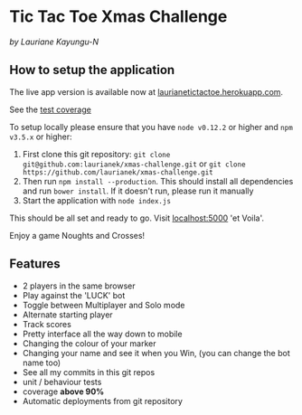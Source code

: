# Tic Tac Toe Xmas Challenge
*by Lauriane Kayungu-N*

## How to setup the application
The live app version is available now at [laurianetictactoe.herokuapp.com](http://laurianetictactoe.herokuapp.com).

See the [test coverage](http://laurianetictactoe.herokuapp.com/coverage)

To setup locally please ensure that you have `node v0.12.2` or higher and `npm v3.5.x` or higher:

1. First clone this git repository: `git clone git@github.com:laurianek/xmas-challenge.git` or `git clone https://github.com/laurianek/xmas-challenge.git`
2. Then run `npm install --production`. This should install all dependencies and run `bower install`. If it doesn't run, please run it manually
3. Start the application with `node index.js`

This should be all set and ready to go. 
Visit [localhost:5000](http://localhost:5000) 'et Voila'.

Enjoy a game Noughts and Crosses!

## Features
- 2 players in the same browser
- Play against the 'LUCK' bot
- Toggle between Multiplayer and Solo mode
- Alternate starting player
- Track scores
- Pretty interface all the way down to mobile
- Changing the colour of your marker
- Changing your name and see it when you Win, (you can change the bot name too)
- See all my commits in this git repos 
- unit / behaviour tests 
- coverage **above 90%**
- Automatic deployments from git repository